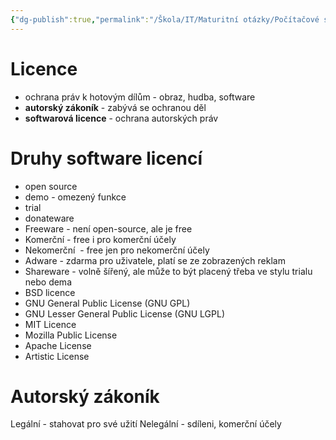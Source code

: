 ```yaml
---
{"dg-publish":true,"permalink":"/Škola/IT/Maturitní otázky/Počítačové sítě a kybernetika/Druhy licencí a autorský zákoník/","created":"2024-03-18T20:54:41.963+01:00","updated":"2024-03-14T18:32:03.057+01:00"}
---
```


# Licence
- ochrana práv k hotovým dílům - obraz, hudba, software
- **autorský zákoník** - zabývá se ochranou děl 
- **softwarová licence** - ochrana autorských práv
# Druhy software licencí
- open source
- demo - omezený funkce
- trial
- donateware
- Freeware - není open-source, ale je free
- Komerční - free i pro komerční účely
- Nekomerční  - free jen pro nekomerční účely
- Adware - zdarma pro uživatele, platí se ze zobrazených reklam
- Shareware - volně šířený, ale může to být placený třeba ve stylu trialu nebo dema
- BSD licence
- GNU General Public License (GNU GPL)
- GNU Lesser General Public License (GNU LGPL)
- MIT Licence
- Mozilla Public License
- Apache License
- Artistic License
# Autorský zákoník
Legální - stahovat pro své užití
Nelegální - sdíleni, komerční účely 

